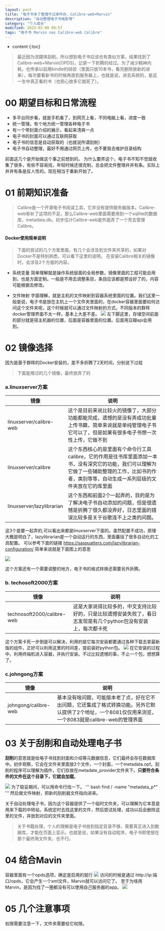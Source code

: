 ```yaml
---
layout: post
title: "电子书多了整理不过来咋办，Calibre-web+Marvin"
description: "自动整理电子书电影等"
category: "个人成长"
modified: 2023-03-09 09:57
tags: "电子书 Marvin nas Calibre-web Calibre"
---
```

* content
{:toc}

> 最近因为流媒体刮削，所以想到电子书应该也有类似方案，结果找到了Calibre-web+Marvin(OPDS)，记录一下折腾的经过。为了减少精神内耗，也传承以前用kindle的经验（里面只放10本书，看完删除放新的进来），每次要看新书的时候再放到服务器上，也就是说，进去系统的，是这一生中真正看的书（也担心放多它就死了）。

<!-- more -->
# 00 期望目标和日常流程
* 多平台同步看，就是手机看了，到网页上看，不同电脑上看，进度一致
* 统一管理。有个地方统一管理各种电子书
* 有一个带封面介绍的展示，看起来清爽一点
* 电子书的封面可以通过互联网获取
* 电子书的信息是自动获取的（也就说所谓刮削）
* 电子书自动整理，最好不用通过网页上传，也不要我去维护目录结构

前面这几个是开始做这个事之前想到的。
为什么要弄这个，电子书不知不觉就收集了很多，有些不容易找，年轻时候还很克制，总会把文件整理井井有条。实际上井井有条是反人性的。现在相当于重新开始了。

# 01 前期知识准备
> Calibre是一个开源电子书阅读工具，它并没有提供服务器版本。Calibre-web弥补了这项的不足。那么Calibre-web里面需要用到一个sqllite的数据库，metadata.db。初步估计Calibre-web是外面弄了一个壳去管理Calibre。

#### Docker使用简单说明

> 下面的尝试的几个方案里面，有几个会涉及到文件夹共享的，如果对Docker不是特别熟悉，可以看下这里的说明。
在安装Calibre相关的镜像时，会涉及2个方面的内容。
* 系统变量
简单理解就是操作系统层面的全局参数，镜像里面的工程可能会用到，也是方面定制。一般是不用去调整条目，条目应该都是预设好了的，内容可能根据去修改。

* 文件映射
字面理解，就是主机的文件映射到容器系统里面的位置。我们这里一般是说，电子书是放在主机上一个文件夹里面的，在docker容器里面要如何访问这个文件夹呢，这个时候就可以通过文件映射的方式。不同版本的群晖docker管理界面不太一样，基本上大差不差。
![](../../images/2023-03-19-01-10-04.png)
左下脚这里，存储空间前面的部分就是宿主机器的位置，后面是容器里面的位置。后面用豆瓣api会用到。


# 02 镜像选择
因为是基于群晖的Docker安装的，差不多折腾了2天时间，分别说下过程
> 下面是用过的几个镜像，最终放弃了的

### a.linuxserver方案
|镜像|说明|
|---|---|
|linuxserver/calibre-web|这个是目前来说比较火的镜像了，大部分功能都能完成，遗憾的是没有弄成功批量上传书籍，简单来说就是单纯管理电子书它可以了，但是如果有很多电子书想一次性上传，它做不到|
|linuxserver/calibre|这个东西核心的是里面有个命令行工具calibre，它的作用是往书库里面添加一本书，没有深究它的功能，我们可以理解为它做了一些辅助整理的工作，比如书的作者，类别等等，自动生成一系列层级的文件夹放在它的库里面|
|linuxserver/lazylibrarian|这个东西和前面2个一起弄的，目的是为了解决电子书自动添加的问题，但是很遗憾是折腾了很久都没弄好，日志里面的错误比较多是关于谷歌连不上之类的问题。|

这3个是要一起弄的,可以看出来都是linuxserver下面的。虽然配置不成功，原理大概是明白了，lazylibrarian是一个自动运行的东西，里面囊括了很多自动化的工具配置。
可以参考下面的链接
https://sasquatters.com/lazylibrarian-configuration/
简单来说就是下面图上的意思

![](../../images/2023-03-19-00-51-54.png)

这个方案还有一个需要调整的地方，电子书的格式转换还需要另外折腾。

### b. techosoft2000方案
|镜像|说明|
|---|---|
|technosoft2000/calibre-web|这是大家说得比较多的，中文支持比较好的，只是比较遗憾安装失败了，看日志发现是有几个python包没有安装上，每次都卡死|
这个方案卡死一步倒是可以解决，利用的是它每次安装都要通过各种下载去拿最新版的组件，正好可以利用这里的时间差，提前装好python包。
![](../../images/2023-03-19-01-16-59.png)
在它安装的过程中，利用终端机进入容器，并执行安装。不过比较遗憾的事，不止一个包，想想算了。

### c.johngong方案
|镜像|说明|
|---|---|
|johngong/calibre-web|基本没有啥问题，可能版本老了点，好在它不出问题，它还集成了格式转换功能。另外它默认提供了2个地址，一个8081仅仅用来浏览，一个8083就是calibre-web的管理界面|

# 03 关于刮削和自动处理电子书
**刮削**的意思就是给电子书找到封面和介绍等元数据信息，它们最终会存在数据库中。初步观察，它会在文件夹里面放2个文件，一个封面，一个metadata.opf。刮削的程序可以理解为插件，它们存放在metadate_provider文件夹下。**只要符合条件的文件在这个目录下，它就会加载**。

![](../../images/2023-03-19-01-29-37.png)
为了稳妥期间，可以用命令行找一下。
''' bash
find / -name "metadata_p*"
'''
然后做文件映射，把新的刮削器文件指向进来。

关于自动处理电子书，因为这个容器提供了一个临时文件夹，可以理解为它本意是用来下载的中转站，系统定时去找这里的文件，然后尝试处理，成功以后会删除这里的文件，并放到对应的文件夹里面。
> 关于书籍处理，个人的理解是电子书放到指定目录不够，需要真正进入到数据库，才能在页面上显示。也就是说，如果没有自动程序，电子书即使放在那个最终用文件夹，也不行。

# 04 结合Mavin
容器里面有一个opds选项，确定是启用的就行
![](../../images/2023-03-19-01-39-44.png)
访问的时候是通过 http://ip:端口/opds，它会产生一个xml文件，Marvin就可以访问它了。
至于为啥用Marvin，是因为找了一圈都没有可以使用自己服务器的app。
![](../../images/2023-03-19-01-45-08.png)

# 05 几个注意事项
权限需要注意一下，文件夹需要给它权限。